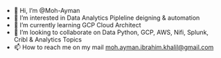 - 👋 Hi, I’m @Moh-Ayman
- 👀 I’m interested in Data Analytics Pipleline deigning & automation
- 🌱 I’m currently learning GCP Cloud Architect
- 💞️ I’m looking to collaborate on Data Python, GCP, AWS, Nifi, Splunk, Cribl & Analytics Topics 
- 📫 How to reach me on my mail moh.ayman.ibrahim.khalil@gmail.com

<!---
Moh-Ayman/Moh-Ayman is a ✨ special ✨ repository because its `README.md` (this file) appears on your GitHub profile.
You can click the Preview link to take a look at your changes.
--->
